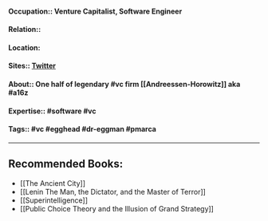 #### Occupation:: Venture Capitalist, Software Engineer
#### Relation::
#### Location:
#### Sites:: [Twitter](https://twitter.com/pmarca/)
#### About:: One half of legendary #vc firm [[Andreessen-Horowitz]] aka #a16z
#### Expertise:: #software #vc 
#### Tags:: #vc #egghead #dr-eggman #pmarca

---
## Recommended Books:
- [[The Ancient City]]
- [[Lenin The Man, the Dictator, and the Master of Terror]]
- [[Superintelligence]] 
- [[Public Choice Theory and the Illusion of Grand Strategy]]